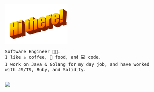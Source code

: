 <img src="https://github.com/potateros/potateros/blob/master/hithere.gif" width="200px"/>
<br>

<samp>Software Engineer 🧑‍💻.<br> 
I like ☕ coffee, 🍱 food, and 💻 code.<br>
I work on Java & Golang for my day job, and have worked with JS/TS, Ruby, and Solidity.<br>
</samp>

<br>
<img src="https://media.giphy.com/media/sIIhZliB2McAo/giphy.gif" width="150px"/>
